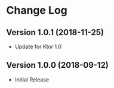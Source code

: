 # Change Log

## Version 1.0.1 (2018-11-25)

* Update for Ktor 1.0

## Version 1.0.0 (2018-09-12)

* Initial Release